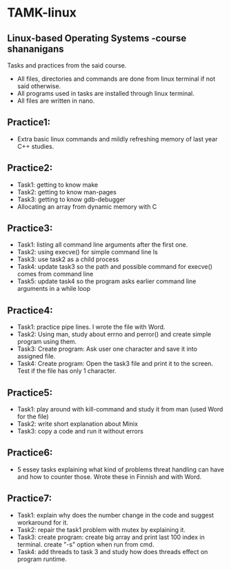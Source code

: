 # TAMK-linux
Linux-based Operating Systems -course shananigans
-------------------------------------------------

Tasks and practices from the said course.
- All files, directories and commands are done from linux terminal if not said otherwise.
- All programs used in tasks are installed through linux terminal.
- All files are written in nano.

Practice1:
----------
- Extra basic linux commands and mildly refreshing memory of last year C++ studies.

Practice2:
----------
- Task1: getting to know make
- Task2: getting to know man-pages
- Task3: getting to know gdb-debugger
- Allocating an array from dynamic memory with C

Practice3:
----------
- Task1: listing all command line arguments after the first one.
- Task2: using execve() for simple command line ls
- Task3: use task2 as a child process
- Task4: update task3 so the path and possible command for execve() comes from command line 
- Task5: update task4 so the program asks earlier command line arguments in a while loop

Practice4:
----------
- Task1: practice pipe lines. I wrote the file with Word.
- Task2: Using man, study about errno and perror() and create simple program using them.
- Task3: Create program: Ask user one character and save it into assigned file.
- Task4: Create program: Open the task3 file and print it to the screen. Test if the file has only 1 character.

Practice5:
----------
- Task1: play around with kill-command and study it from man (used Word for the file)
- Task2: write short explanation about Minix
- Task3: copy a code and run it without errors

Practice6:
----------
- 5 essey tasks explaining what kind of problems threat handling can have and how to counter those. Wrote these in Finnish and with Word.

Practice7:
----------
- Task1: explain why does the number change in the code and suggest workaround for it.
- Task2: repair the task1 problem with mutex by explaining it.
- Task3: create program: create big array and print last 100 index in terminal. create "-s" option when run from cmd.
- Task4: add threads to task 3 and study how does threads effect on program runtime.
